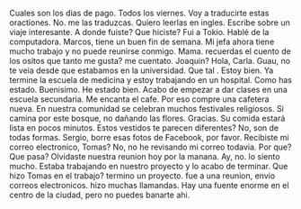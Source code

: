Cuales son los dias de pago. Todos los viernes.
Voy a traducirte estas oractiones.
No. me las traduzcas. Quiero leerlas en ingles.
Escribe sobre un viaje interesante. A donde fuiste? Que hiciste?
Fui a Tokio. Hablé de la computadora.
Marcos,  tiene un buen fin de semana.
Mi jefa ahora tiene mucho trabajo y no puede reunirse conmigo.
Mama. recuerdas el cuento de los ositos que tanto me gusta? me cuentato.
Joaquin? Hola, Carla. Guau, no te veia desde que estabamos en la universidad. Que tal
. Estoy bien. Ya termine la escuela de medicina y estoy trabajando en un hospital. Como has estado. Buenisimo. He estado bien. Acabo de empezar a dar clases en una escuela secundaria.
Me encanta el cafe. Por eso compre una cafetera nueva.
En nuestra comunidad se celebran muchos festivales religiosos.
Si camina por este bosque, no dañando las flores. Gracias.
Su comida estará lista en pocos minutos.
Estos vestidos te parecen diferentes? No, son de todas formas.
Sergio, borre esas fotos de Facebook, por favor.
Recibiste mi correo electronico, Tomas? No, no he revisando mi correo todavia. Por que? Que pasa? Olvidaste nuestra reunion hoy por la manana. Ay, no. lo siento mucho. Estaba trabajando en nuestro proyecto y lo acabo de terminar. Que hizo Tomas en el trabajo? termino un proyecto. fue a una reunion, envio correos electronicos. hizo muchas llamandas. 
Hay una fuente enorme en el centro de la ciudad, pero no puedes banarte ahi.












